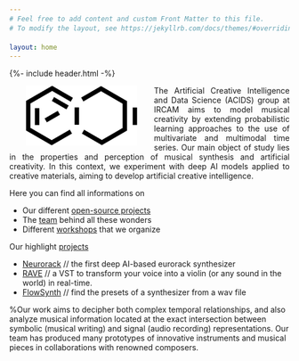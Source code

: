 ```yaml
---
# Feel free to add content and custom Front Matter to this file.
# To modify the layout, see https://jekyllrb.com/docs/themes/#overriding-theme-defaults

layout: home
---
```


{%- include header.html -%}


<img src="images/acids_white_bg.png" alt="ACIDS" width="200" style="float:left;margin:0px 30px">

<p align="justify">
The Artificial Creative Intelligence and Data Science (ACIDS) group at IRCAM aims to model musical creativity by extending probabilistic learning approaches to the use of multivariate and multimodal time series. Our main object of study lies in the properties and perception of musical synthesis and artificial creativity. In this context, we experiment with deep AI models applied to creative materials, aiming to develop artificial creative intelligence.
</p>


Here you can find all informations on 
- Our different [open-source projects](projects)
- The [team](team) behind all these wonders
- Different [workshops](workshops) that we organize

Our highlight [projects](projects)

- [Neurorack](http://www.gitub.com/acids-ircam/neurorack) // the first deep AI-based eurorack synthesizer
- [RAVE](http://www.gitub.com/acids-ircam/rave) // a VST to transform your voice into a violin (or any sound in the world) in real-time.
- [FlowSynth](http://www.gitub.com/acids-ircam/flow_synthesizer) // find the presets of a synthesizer from a wav file

%Our work aims to decipher both complex temporal relationships, and also analyze musical information located at the exact intersection between symbolic (musical writing) and signal (audio recording) representations. Our team has produced many prototypes of innovative instruments and musical pieces in collaborations with renowned composers. 
